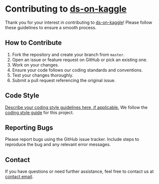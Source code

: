 # Contributing to [ds-on-kaggle](https://github.com/gvatsal60/ds-on-kaggle.git)

Thank you for your interest in contributing to [ds-on-kaggle](https)!
Please follow these guidelines to ensure a smooth process.

## How to Contribute

1. Fork the repository and create your branch from `master`.
2. Open an issue or feature request on GitHub or pick an existing one.
3. Work on your changes.
4. Ensure your code follows our coding standards and conventions.
5. Test your changes thoroughly.
6. Submit a pull request referencing the original issue.

## Code Style

[Describe your coding style guidelines here, if applicable.](#code-style)
We follow the [coding style guide](link_to_style_guide) for this project.

## Reporting Bugs

Please report bugs using the GitHub issue tracker.
Include steps to reproduce the bug and any relevant error messages.

## Contact

If you have questions or need further assistance,
feel free to contact us at [contact email](github-actions[bot]@users.noreply.github.com).
